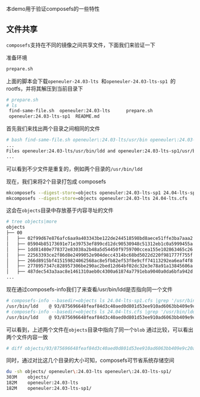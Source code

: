 本demo用于验证composefs的一些特性

## 文件共享
`composefs`支持在不同的镜像之间共享文件，下面我们来验证一下

准备环境
```bash
prepare.sh
```

上面的脚本会下载`openeuler-24.03-lts `和`openeuler-24.03-lts-sp1 `的 rootfs，并将其解压到当前目录下

```bash
# prepare.sh
# ls
 find-same-file.sh  openeuler:24.03-lts      prepare.sh
 openeuler:24.03-lts-sp1  README.md
```

首先我们来找出两个目录之间相同的文件

```bash
# bash find-same-file.sh openeuler\:24.03-lts/usr/bin openeuler\:24.03-lts-sp1/usr/bin/
...
Files openeuler:24.03-lts/usr/bin/ldd and openeuler:24.03-lts-sp1/usr/bin/ldd are identical
...
```

可以看到不少文件是重复的，例如两个目录的`/usr/bin/ldd`

现在，我们来将2个目录打包成 composefs
```bash
mkcomposefs --digest-store=objects openeuler:24.03-lts-sp1 24.04-lts-sp1.cfs
mkcomposefs --digest-store=objects openeuler:24.03-lts 24.04-lts.cfs
```

这会在`objects`目录中存放基于内容寻址的文件
```bash
# tree objects|more
objects
├── 00
│   ├── 02f99d67e876afc6aa9a403343be122de244518598bd8aece51ffe3ba7aaa2
│   ├── 05904b85173691e71e39753ef899cd12dc90530948c51312eb1c0a5999455a
│   ├── 1dd81480e778372e83038a2b48a5d54450f9759700ccea155e102863465c26
│   ├── 22563393ce2f86d8e2499052e904decc4314bc68bd5022d220f981777f755f
│   ├── 266d8915bf415159824062568ac8e5fb82ef53f8e9cff74113292ea6eaf4f8
│   ├── 2778957347c828957306be290ac2bed12d64bf02dc32e3e78a91a13845606a
│   ├── 487dec543a3aac8e1461310aeb0c4300a61874a7791eba9040a0da6bfa942d
...
```

现在通过composefs-info我们了来查看/usr/bin/ldd是否指向同一个文件

```bash
# composefs-info --basedir=objects ls 24.04-lts-sp1.cfs |grep '/usr/bin/ldd'
/usr/bin/ldd    @ 93/875696648feaf84d3c40aed0d801d53ee910ad6063bb409e9c20a5bb276cfb
# composefs-info --basedir=objects ls 24.04-lts.cfs |grep '/usr/bin/ldd'
/usr/bin/ldd    @ 93/875696648feaf84d3c40aed0d801d53ee910ad6063bb409e9c20a5bb276cfb
```

可以看到，上述两个文件在`objects`目录中指向了同一个`blob`
通过比较，可以看出两个文件内容一致
```bash
# diff objects/93/875696648feaf84d3c40aed0d801d53ee910ad6063bb409e9c20a5bb276cfb openeuler\:24.03-lts/usr/bin/ldd
```

同时，通过对比这几个目录的大小可知，composefs可节省系统存储空间
```bash
du -sh objects/ openeuler\:24.03-lts openeuler\:24.03-lts-sp1/
303M    objects/
182M    openeuler:24.03-lts
182M    openeuler:24.03-lts-sp1/
```
